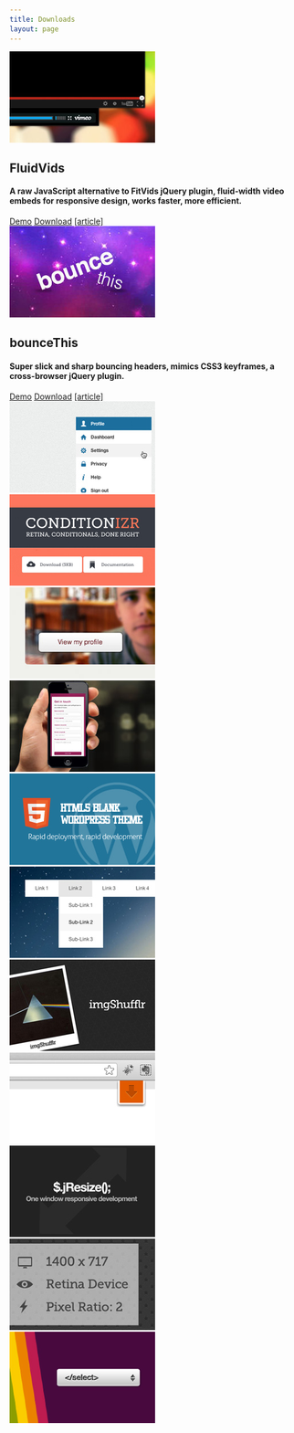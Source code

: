 ```yaml
---
title: Downloads
layout: page
---
```


<div class="download-item">
	<img src="/img/downloads/fluidvids.jpg" alt="FluidVids">
	<h2>FluidVids</h2>
	<h4>A raw JavaScript alternative to FitVids jQuery plugin, fluid-width video embeds for responsive design, works faster, more efficient.</h4>
	<a href="//toddmotto.com/labs/fluidvids" onclick="_gaq.push(['_trackEvent', 'Click', 'Demo FluidVids, 'FluidVids Demo']);">Demo</a>
	<a href="//toddmotto.com/labs/fluidvids/fluidvids.zip" onclick="_gaq.push(['_trackEvent', 'Click', 'Download FluidVids, 'FluidVids Download']);">Download</a>
	<a href="//toddmotto.com/fluid-and-responsive-youtube-and-vimeo-videos-with-fluidvids-js">[article]</a>
</div>
<div class="download-item">
	<img src="/img/downloads/bounce-this.jpg" alt="BounceThis">
	<h2>bounceThis</h2>
	<h4>Super slick and sharp bouncing headers, mimics CSS3 keyframes, a cross-browser jQuery plugin.</h4>
	<a href="//toddmotto.com/labs/bouncethis/" onclick="_gaq.push(['_trackEvent', 'Click', 'Demo bounceThis', 'bounceThis Demo']);" target="_blank">Demo</a>
	<a href="//toddmotto.com/labs/bouncethis/bouncethis.zip" onclick="_gaq.push(['_trackEvent', 'Click', 'Download bounceThis', 'bounceThis Download']);">Download</a>
	<a href="//toddmotto.com/bouncethis-plugin-mimics-css3-keyframes-bouncing-header-animations">[article]</a>
</div>
	
	
	
<img src="/img/downloads/clickable-dropdown.jpg" alt="Clickable Dropdown">
<img src="/img/downloads/conditionizr.jpg" alt="Conditionizr">
<img src="/img/downloads/hoverbox.jpg" alt="Hoverbox">
<img src="/img/downloads/html5-contact.jpg" alt="HTML5 Contact Form">
<img src="/img/downloads/html5blank.jpg" alt="HTML5 Blank">
<img src="/img/downloads/html5nav.jpg" alt="HTML5 jQuery Nav">
<img src="/img/downloads/imgshufflr.jpg" alt="imgShufflr">
<img src="/img/downloads/jbar.jpg" alt="jBar">
<img src="/img/downloads/jresize.jpg" alt="jResize">
<img src="/img/downloads/retina.jpg" alt="Retina Tool">
<img src="/img/downloads/select-nav-js.jpg" alt="Select Nav">